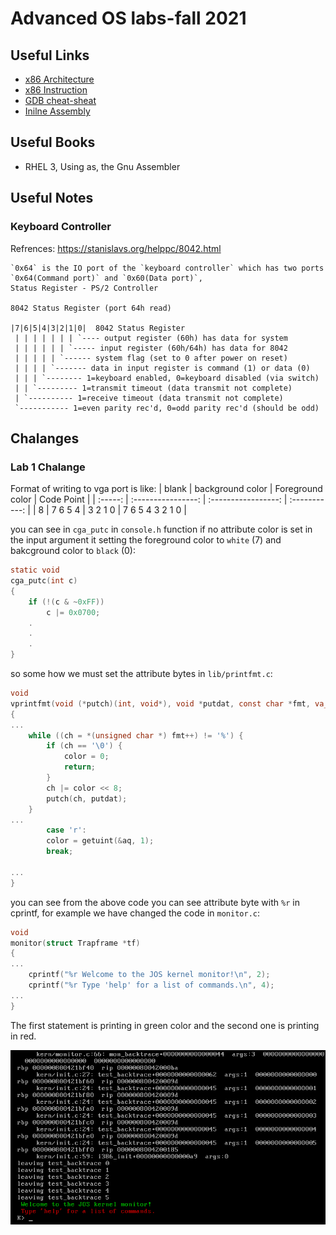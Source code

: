 # Advanced OS labs-fall 2021

## Useful Links
- [x86 Architecture](https://en.wikibooks.org/wiki/X86_Assembly/X86_Architecture)
- [x86 Instruction](https://en.wikibooks.org/wiki/X86_Assembly/X86_Instructions)
- [GDB cheat-sheat](https://cs.brown.edu/courses/cs033/docs/guides/gdb.pdf)
- [Inilne Assembly](https://www.ibiblio.org/gferg/ldp/GCC-Inline-Assembly-HOWTO.html)

## Useful Books
- RHEL 3, Using as, the Gnu Assembler

## Useful Notes

### Keyboard Controller
Refrences: https://stanislavs.org/helppc/8042.html

    `0x64` is the IO port of the `keyboard controller` which has two ports `0x64(Command port)` and `0x60(Data port)`,
    Status Register - PS/2 Controller

	8042 Status Register (port 64h read)

	|7|6|5|4|3|2|1|0|  8042 Status Register
	 | | | | | | | `---- output register (60h) has data for system
	 | | | | | | `----- input register (60h/64h) has data for 8042
	 | | | | | `------ system flag (set to 0 after power on reset)
	 | | | | `------- data in input register is command (1) or data (0)
	 | | | `-------- 1=keyboard enabled, 0=keyboard disabled (via switch)
	 | | `--------- 1=transmit timeout (data transmit not complete)
	 | `---------- 1=receive timeout (data transmit not complete)
	 `----------- 1=even parity rec'd, 0=odd parity rec'd (should be odd)

## Chalanges

### Lab 1 Chalange

Format of writing to vga port is like:
| blank | background color |  Foreground color | Code Point |
| :-----: | :----------------: | :-----------------: | :-----------: |
| 8 | 7 6 5 4 | 3 2 1 0 | 7 6 5 4 3 2 1 0 | 

you can see in `cga_putc` in `console.h` function if no attribute color is set in the input argument it setting the foreground color to `white` (7) and bakcground color to `black` (0):

```c
static void
cga_putc(int c)
{
	if (!(c & ~0xFF))
		c |= 0x0700;
	.
	.
	.
}

```

so some how we must set the attribute bytes in `lib/printfmt.c`:

```c
void
vprintfmt(void (*putch)(int, void*), void *putdat, const char *fmt, va_list ap)
{
...
	while ((ch = *(unsigned char *) fmt++) != '%') {
		if (ch == '\0') {
			color = 0;
			return;
		}
		ch |= color << 8;
		putch(ch, putdat);
	}
...
        case 'r':
		color = getuint(&aq, 1);
		break;

...
}
```

you can see from the above code you can see attribute byte with `%r` in cprintf, for example we have changed the code in `monitor.c`:
```c
void
monitor(struct Trapframe *tf)
{
...
	cprintf("%r Welcome to the JOS kernel monitor!\n", 2);
	cprintf("%r Type 'help' for a list of commands.\n", 4);
...
}
```

The first statement is printing in green color and the second one is printing in red.

![image](./img/color.png)
